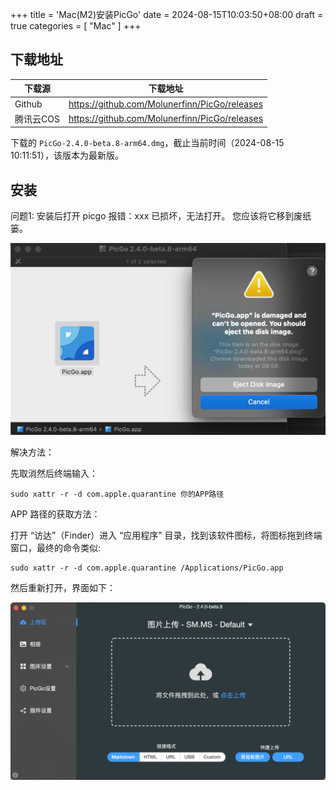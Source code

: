 +++
title = 'Mac(M2)安装PicGo'
date = 2024-08-15T10:03:50+08:00
draft = true
categories = [ "Mac" ]
+++

## 下载地址

|    下载源    | 下载地址 |
| ----------- | ------- |
|    Github   |  https://github.com/Molunerfinn/PicGo/releases |
|    腾讯云COS |  https://github.com/Molunerfinn/PicGo/releases |

	
下载的 `PicGo-2.4.0-beta.8-arm64.dmg`，截止当前时间（2024-08-15 10:11:51），该版本为最新版。

## 安装

问题1: 安装后打开 picgo 报错：xxx 已损坏，无法打开。 您应该将它移到废纸篓。

![alt text](image.png)

解决方法：


先取消然后终端输入：

```
sudo xattr -r -d com.apple.quarantine 你的APP路径

```

APP 路径的获取方法：

打开 “访达”（Finder）进入 “应用程序” 目录，找到该软件图标，将图标拖到终端窗口，最终的命令类似:

```
sudo xattr -r -d com.apple.quarantine /Applications/PicGo.app
```

然后重新打开，界面如下：

![alt text](image-1.png)


